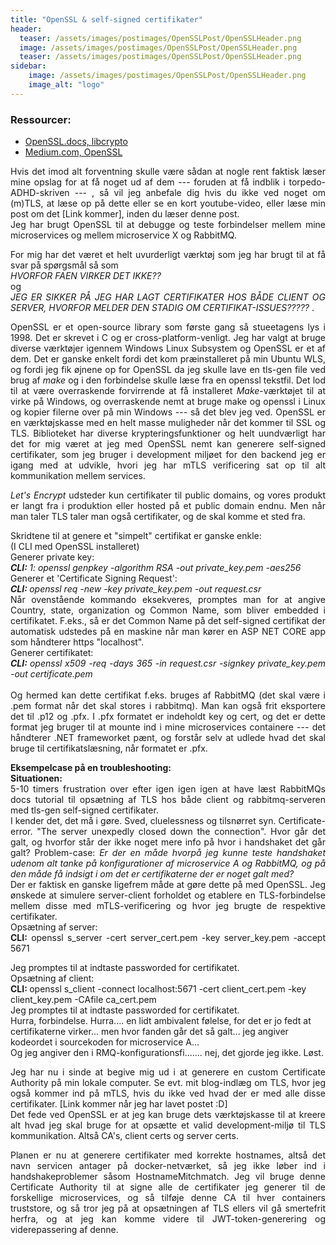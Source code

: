 ```yaml
---
title: "OpenSSL & self-signed certifikater"
header:
  teaser: /assets/images/postimages/OpenSSLPost/OpenSSLHeader.png
  image: /assets/images/postimages/OpenSSLPost/OpenSSLHeader.png
  teaser: /assets/images/postimages/OpenSSLPost/OpenSSLHeader.png
sidebar:
    image: /assets/images/postimages/OpenSSLPost/OpenSSLHeader.png
    image_alt: "logo"
---
```

<h3>Ressourcer:</h3>
<ul>
    <li><a href="https://docs.openssl.org/master/man7/ossl-guide-libcrypto-introduction/">OpenSSL.docs, libcrypto</a></li>
    <li><a href="https://medium.com/@careertechnologymiraroad/openssl-75444bc7f3e6">Medium.com, OpenSSL</a></li>
</ul>
<p style="text-align: justify;">
Hvis det imod alt forventning skulle være sådan at nogle rent faktisk læser mine opslag for at få noget ud af dem --- foruden at få indblik i torpedo-ADHD-skriven --- , så vil jeg anbefale dig hvis du ikke ved noget om (m)TLS, at læse op på dette eller se en kort youtube-video, eller læse min post om det [Link kommer], inden du læser denne post.
<br>
Jeg har brugt OpenSSL til at debugge og teste forbindelser mellem mine microservices og mellem microservice X og RabbitMQ. 
</p>
<p style="text-align: justify;">
For mig har det været et helt uvurderligt værktøj som jeg har brugt til at få svar på spørgsmål så som 
<br>
<i> HVORFOR FAEN VIRKER DET IKKE?? </i> 
<br>
og 
<br>
<i> JEG ER SIKKER PÅ JEG HAR LAGT CERTIFIKATER HOS BÅDE CLIENT OG SERVER, HVORFOR MELDER DEN STADIG OM CERTIFIKAT-ISSUES????? </i>. 
<br>
<p style="text-align: justify;">
OpenSSL er et open-source library som første gang så stueetagens lys i 1998. Det er skrevet i C og er cross-platform-venligt. Jeg har valgt at bruge diverse værktøjer igennem Windows Linux Subsystem og OpenSSL er et af dem. Det er ganske enkelt fordi det kom præinstalleret på min Ubuntu WLS, og fordi jeg fik øjnene op for OpenSSL da jeg skulle lave en tls-gen file ved brug af <i> make </i> og i den forbindelse skulle læse fra en openssl tekstfil. Det lod til at være overraskende forvirrende at få installeret <i>Make</i>-værktøjet til at virke på Windows, og overraskende nemt at bruge make og openssl i Linux og kopier filerne over på min Windows --- så det blev jeg ved.
OpenSSL er en værktøjskasse med en helt masse muligheder når det kommer til SSL og TLS. Biblioteket har diverse krypteringsfunktioner og helt uundværligt har det for mig været at jeg med OpenSSL nemt kan generere self-signed certifikater, som jeg bruger i development miljøet for den backend jeg er igang med at udvikle, hvori jeg har mTLS verificering sat op til alt kommunikation mellem services. </p>
</p>
<p style="text-align: justify;">
<i>Let's Encrypt</i> udsteder kun certifikater til public domains, og vores produkt er langt fra i produktion eller hosted på et public domain endnu. Men når man taler TLS taler man også certifikater, og de skal komme et sted fra. 
</p>
<p style="text-align: justify;"> 
Skridtene til at genere et "simpelt" certifikat er ganske enkle: 
<br>
(I CLI med OpenSSL installeret)
<br>
Generer private key:
<br>
<i><b>CLI: </b>1: openssl genpkey -algorithm RSA -out private_key.pem -aes256</i>
<br> 
Generer et 'Certificate Signing Request':
<br>
<i><b>CLI: </b>openssl req -new -key private_key.pem -out request.csr</i>
<br>
Når ovenstående kommando eksekveres, promptes man for at angive Country, state, organization og Common Name, som bliver embedded i certifikatet. F.eks., så er det Common Name på det self-signed certifikat der automatisk udstedes på en maskine når man kører en ASP NET CORE app som håndterer https "localhost".
<br>
Generer certifikatet:
<br>
<i><b>CLI: </b>openssl x509 -req -days 365 -in request.csr -signkey private_key.pem -out certificate.pem</i>
<br>
<br>
Og hermed kan dette certifikat f.eks. bruges af RabbitMQ (det skal være i .pem format når det skal stores i rabbitmq). Man kan også frit eksportere det til .p12 og .pfx. I .pfx formatet er indeholdt key og cert, og det er dette format jeg bruger til at mounte ind i mine microservices containere --- det håndterer .NET frameworket pænt, og forstår selv at udlede hvad det skal bruge til certifikatslæsning, når formatet er .pfx.
</p>
<p style="text-align: justify;"> 
<b>Eksempelcase på en troubleshooting:</b>
<br>
<b> Situationen: </b> 
<br>
5-10 timers frustration over efter igen igen igen at have læst RabbitMQs docs tutorial til opsætning af TLS hos både client og rabbitmq-serveren med tls-gen self-signed certifikater. 
<br>
I kender det, det må i gøre. Sved, cluelessness og tilsnørret syn. Certificate-error. "The server unexpedly closed down the connection". Hvor går det galt,
og hvorfor står der ikke noget mere info på hvor i handshaket det går galt? 
Problem-case:
<i> Er der en måde hvorpå jeg kunne teste handshaket udenom alt tanke på konfigurationer af microservice A og RabbitMQ, og på den måde få indsigt i om det er certifikaterne der er noget galt med?</i>
<br>
Der er faktisk en ganske ligefrem måde at gøre dette på med OpenSSL. Jeg ønskede at simulere server-client forholdet og etablere en TLS-forbindelse mellem disse med mTLS-verificering og hvor jeg brugte de respektive certifikater.
<br>
Opsætning af server:
<br>
<b>CLI:</b>
openssl s_server -cert server_cert.pem -key server_key.pem -accept 5671

Jeg promptes til at indtaste passworded for certifikatet.
<br>
Opsætning af client:
<br>
<b>CLI: </b>
openssl s_client -connect localhost:5671 -cert client_cert.pem -key client_key.pem -CAfile ca_cert.pem
<br>
Jeg promptes til at indtaste passworded for certifikatet.
<br>
Hurra, forbindelse. Hurra.... en lidt ambivalent følelse, for det er jo fedt at certifikaterne virker... men hvor fanden går det så galt... jeg angiver kodeordet i sourcekoden for microservice A... 
<br> 
Og jeg angiver den i RMQ-konfigurationsfi....... nej, det gjorde jeg ikke. Løst. 
</p>
<p style="text-align: justify;"> 
Jeg har nu i sinde at begive mig ud i at generere en custom Certificate Authority på min lokale computer. Se evt. mit blog-indlæg om TLS, hvor jeg også kommer ind på mTLS, hvis du ikke ved hvad der er med alle disse certifikater. [Link kommer når jeg har lavet postet :D]
<br>
Det fede ved OpenSSL er at jeg kan bruge dets værktøjskasse til at kreere alt hvad jeg skal bruge for at opsætte et valid development-miljø til TLS kommunikation. Altså CA's, client certs og server certs.
</p>
<p style="text-align: justify;">  
Planen er nu at generere certifikater med korrekte hostnames, altså det navn servicen antager på docker-netværket, så jeg ikke løber ind i handshakeproblemer såsom HostnameMitchmatch.
Jeg vil bruge denne Certificate Authority til at signe alle de certifikater jeg generer til de forskellige microservices, og så tilføje denne CA til hver containers truststore, og så tror jeg på at opsætningen af TLS ellers vil gå smertefrit herfra, og at jeg kan komme videre til JWT-token-generering og viderepassering af denne. 
</p>

